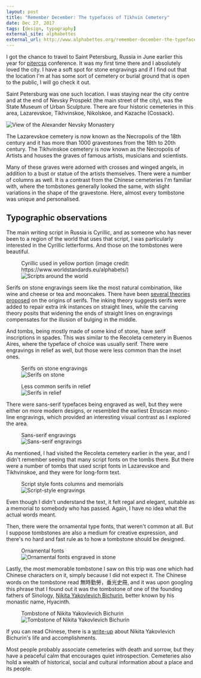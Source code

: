 ```yaml
---
layout: post
title: "Remember December: The typefaces of Tikhvin Cemetery"
date: Dec 27, 2017
tags: [design, typography]
external_site: alphabettes
external_url: http://www.alphabettes.org/remember-december-the-typefaces-of-tikhvin-cemetery/
---
```

I got the chance to travel to Saint Petersburg, Russia in June earlier this year for [pitercss](https://pitercss.com/) conference. It was my first time there and I absolutely loved the city. I have a soft spot for stone engravings and if I find out that the location I'm at has some sort of cemetery or burial ground that is open to the public, I will go check it out.

Saint Petersburg was one such location. I was staying near the city centre and at the end of Nevsky Prospekt (the main street of the city), was the State Museum of Urban Sculpture. There are four historic cemeteries in this area, Lazarevskoe, Tikhvinskoe, Nikolskoe, and Kazache (Cossack).

<img srcset="{{ site.url }}/images/posts/tikhvin/river-480.jpg 480w, {{ site.url }}/images/posts/tikhvin/river-640.jpg 640w, {{ site.url }}/images/posts/tikhvin/river-960.jpg 960w, {{ site.url }}/images/posts/tikhvin/river-1280.jpg 1280w" sizes="(max-width: 400px) 100vw, (max-width: 960px) 75vw, 640px" src="{{ site.url }}/images/posts/tikhvin/river-640.jpg" alt="View of the Alexander Nevsky Monastery" />

The Lazarevskoe cemetery is now known as the Necropolis of the 18th century and it has more than 1000 gravestones from the 18th to 20th century. The Tikhvinskoe cemetery is now known as the Necropolis of Artists and houses the graves of famous artists, musicians and scientists.

Many of these graves were adorned with crosses and winged angels, in addition to a bust or statue of the artists themselves. There were a number of columns as well. It is a contrast from the Chinese cemeteries I'm familiar with, where the tombstones generally looked the same, with slight variations in the shape of the gravestone. Here, almost every tombstone was unique and personalised.

## Typographic observations

The main writing script in Russia is Cyrillic, and as someone who has never been to a region of the world that uses that script, I was particularly interested in the Cyrillic letterforms. And those on the tombstones were beautiful.

<figure>
    <figcaption>Cyrillic used in yellow portion (image credit: https://www.worldstandards.eu/alphabets/)</figcaption>
    <img srcset="{{ site.url }}/images/posts/tikhvin/world-scripts-480.jpg 480w, {{ site.url }}/images/posts/tikhvin/world-scripts-640.jpg 640w, {{ site.url }}/images/posts/tikhvin/world-scripts-960.jpg 960w" sizes="(max-width: 400px) 100vw, (max-width: 960px) 75vw, 640px" src="{{ site.url }}/images/posts/tikhvin/world-scripts-640.jpg" alt="Scripts around the world" />
</figure>

Serifs on stone engravings seem like the most natural combination, like wine and cheese or tea and mooncakes. There have been [several theories proposed](https://books.google.com.sg/books?id=oHNtDQAAQBAJ&pg=PA24&lpg=PA24&dq=origin+of+serifs&source=bl&ots=kDt23rt6Ds&sig=GLNSxFg6qX8wvnfH3I7y4am_44Y&hl=en&sa=X&ved=0ahUKEwi176_D6NLUAhXEso8KHSIMAJw4ChDoAQg8MAc#v=onepage&q=origin%20of%20serifs&f=false) on the origins of serifs. The inking theory suggests serifs were added to repair extra ink instances on straight lines, while the carving theory posits that widening the ends of straight lines on engravings compensates for the illusion of bulging in the middle.

And tombs, being mostly made of some kind of stone, have serif inscriptions in spades. This was similar to the Recoleta cemetery in Buenos Aires, where the typeface of choice was usually serif. There were engravings in relief as well, but those were less common than the inset ones.

<figure>
    <figcaption>Serifs on stone engravings</figcaption>
    <img srcset="{{ site.url }}/images/posts/tikhvin/serifs-480.png 480w, {{ site.url }}/images/posts/tikhvin/serifs-640.png 640w, {{ site.url }}/images/posts/tikhvin/serifs-960.png 960w" sizes="(max-width: 400px) 100vw, (max-width: 960px) 75vw, 640px" src="{{ site.url }}/images/posts/tikhvin/serifs-640.png" alt="Serifs on stone" />
</figure>

<figure>
    <figcaption>Less common serifs in relief</figcaption>
    <img srcset="{{ site.url }}/images/posts/tikhvin/serif-relief-480.png 480w, {{ site.url }}/images/posts/tikhvin/serif-relief-640.png 640w, {{ site.url }}/images/posts/tikhvin/serif-relief-960.png 960w" sizes="(max-width: 400px) 100vw, (max-width: 960px) 75vw, 640px" src="{{ site.url }}/images/posts/tikhvin/serif-relief-640.png" alt="Serifs in relief" />
</figure>

There were sans-serif typefaces being engraved as well, but they were either on more modern designs, or resembled the earliest Etruscan mono-line engravings, which provided an interesting visual contrast as I explored the area.

<figure>
    <figcaption>Sans-serif engravings</figcaption>
    <img srcset="{{ site.url }}/images/posts/tikhvin/sans-480.png 480w, {{ site.url }}/images/posts/tikhvin/sans-640.png 640w, {{ site.url }}/images/posts/tikhvin/sans-960.png 960w" sizes="(max-width: 400px) 100vw, (max-width: 960px) 75vw, 640px" src="{{ site.url }}/images/posts/tikhvin/sans-640.png" alt="Sans-serif engravings" />
</figure>

As mentioned, I had visited the Recoleta cemetery earlier in the year, and I didn't remember seeing that many script fonts on the tombs there. But there were a number of tombs that used script fonts in Lazarevskoe and Tikhvinskoe, and they were for long-form text.

<figure>
    <figcaption>Script style fonts columns and memorials</figcaption>
    <img srcset="{{ site.url }}/images/posts/tikhvin/script-480.png 480w, {{ site.url }}/images/posts/tikhvin/script-640.png 640w, {{ site.url }}/images/posts/tikhvin/script-960.png 960w" sizes="(max-width: 400px) 100vw, (max-width: 960px) 75vw, 640px" src="{{ site.url }}/images/posts/tikhvin/script-640.png" alt="Script-style engravings" />
</figure>

Even though I didn't understand the text, it felt regal and elegant, suitable as a memorial to somebody who has passed. Again, I have no idea what the actual words meant.

Then, there were the ornamental type fonts, that weren't common at all. But I suppose tombstones are also a medium for creative expression, and there's no hard and fast rule as to how a tombstone should be designed.

<figure>
    <figcaption>Ornamental fonts</figcaption>
    <img src="{{ site.url }}/images/posts/tikhvin/ornament.png" alt="Ornamental fonts engraved in stone" />
</figure>

Lastly, the most memorable tombstone I saw on this trip was one which had Chinese characters on it, simply because I did not expect it. The Chinese words on the tombstone read 無時勤勞，垂光史冊, and it was upon googling this phrase that I found out it was the tombstone of one of the founding fathers of Sinology, [Nikita Yakovlevich Bichurin](https://en.wikipedia.org/wiki/Hyacinth_(Bichurin)), better known by his monastic name, Hyacinth.

<figure>
    <figcaption>Tombstone of Nikita Yakovlevich Bichurin</figcaption>
    <img src="{{ site.url }}/images/posts/tikhvin/chinese.jpg" alt="Tombstone of Nikita Yakovlevich Bichurin" />
</figure>

If you can read Chinese, there is a [write-up](http://epaper.gmw.cn/gmrb/html/2012-11/26/nw.D110000gmrb_20121126_1-12.htm) about Nikita Yakovlevich Bichurin's life and accomplishments. 

Most people probably associate cemeteries with death and sorrow, but they have a peaceful calm that encourages quiet introspection. Cemeteries also hold a wealth of historical, social and cultural information about a place and its people.
